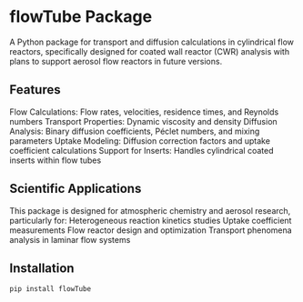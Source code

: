 # flowTube Package

A Python package for transport and diffusion calculations in cylindrical flow reactors, specifically designed for coated wall reactor (CWR) analysis with plans to support aerosol flow reactors in future versions.

## Features
Flow Calculations: Flow rates, velocities, residence times, and Reynolds numbers
Transport Properties: Dynamic viscosity and density
Diffusion Analysis: Binary diffusion coefficients, Péclet numbers, and mixing parameters
Uptake Modeling: Diffusion correction factors and uptake coefficient calculations
Support for Inserts: Handles cylindrical coated inserts within flow tubes

## Scientific Applications
This package is designed for atmospheric chemistry and aerosol research, particularly for:
Heterogeneous reaction kinetics studies
Uptake coefficient measurements
Flow reactor design and optimization
Transport phenomena analysis in laminar flow systems

## Installation

```bash
pip install flowTube